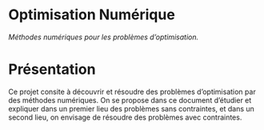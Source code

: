 # Optimisation Numérique
*Méthodes numériques pour les problèmes d’optimisation.*

# Présentation 
Ce projet consite à découvrir et résoudre des problèmes d’optimisation par des méthodes numériques.
On se propose dans ce document d’étudier et expliquer dans un premier lieu des problèmes sans
contraintes, et dans un second lieu, on envisage de résoudre des problèmes avec contraintes.

